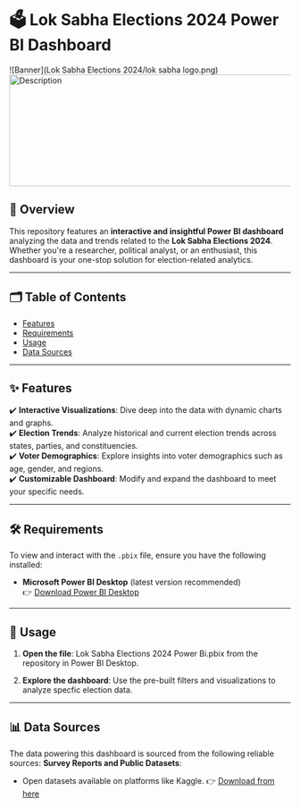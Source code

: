 # 🗳️ Lok Sabha Elections 2024 Power BI Dashboard

![Banner](Lok Sabha Elections 2024/lok sabha logo.png)
<img src="https://static.indiatvnews.com/election/election_2024/images/banner-text.png" alt="Description" width="1000px" height="200">


## 🌟 Overview
This repository features an **interactive and insightful Power BI dashboard** analyzing the data and trends related to the **Lok Sabha Elections 2024**.  
Whether you're a researcher, political analyst, or an enthusiast, this dashboard is your one-stop solution for election-related analytics.

---

## 🗂️ Table of Contents
- [Features](#✨-features)
- [Requirements](#🛠️-requirements)
- [Usage](#📖-usage)
- [Data Sources](#📊-data-sources)

---

## ✨ Features
✔️ **Interactive Visualizations**: Dive deep into the data with dynamic charts and graphs.  
✔️ **Election Trends**: Analyze historical and current election trends across states, parties, and constituencies.  
✔️ **Voter Demographics**: Explore insights into voter demographics such as age, gender, and regions.  
✔️ **Customizable Dashboard**: Modify and expand the dashboard to meet your specific needs.

---

## 🛠️ Requirements
To view and interact with the `.pbix` file, ensure you have the following installed:
- **Microsoft Power BI Desktop** (latest version recommended)  
  👉 [Download Power BI Desktop](https://powerbi.microsoft.com/desktop/)

---

## 📖 Usage
1. **Open the file**:
   Lok Sabha Elections 2024 Power Bi.pbix from the repository in Power BI Desktop.

2. **Explore the dashboard**:
   Use the pre-built filters and visualizations to analyze specfic election data.

---

## 📊 Data Sources
The data powering this dashboard is sourced from the following reliable sources:
**Survey Reports and Public Datasets**:
- Open datasets available on platforms like Kaggle.
  👉 [Download from here](https://www.kaggle.com/datasets/nuhmanpk/india-lok-sabha-election-results-2024)
